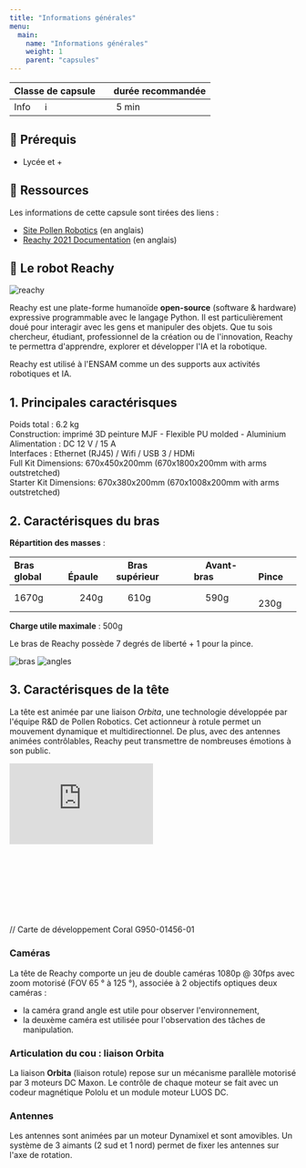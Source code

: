 ```yaml
---
title: "Informations générales"
menu:
  main:
    name: "Informations générales"
    weight: 1
    parent: "capsules"
---
```


| Classe de capsule  | &emsp;durée recommandée |
|:-------------------|:------------------|
| Info  &emsp;  ℹ️  |&emsp; 5 min      |


## 🎒 Prérequis

- Lycée et +

## 📗 Ressources

Les informations de cette capsule sont tirées des liens :
* [Site Pollen Robotics](https://www.pollen-robotics.com/reachy/)  (en anglais)
* [Reachy 2021 Documentation](https://docs.pollen-robotics.com/) (en anglais)

## 🤖 Le robot Reachy 

![reachy](img/reachy_hello.png)

Reachy est une plate-forme humanoïde **open-source** (software & hardware)  expressive programmable avec le langage Python. 
Il est particulièrement doué pour interagir avec les gens et manipuler des objets.
Que tu sois chercheur, étudiant, professionnel de la création ou de l'innovation, Reachy te permettra d'apprendre, explorer et développer l'IA et la robotique.

Reachy est utilisé à l'ENSAM comme un des supports aux activités robotiques et IA.

## 1. Principales caractérisques

Poids total : 6.2 kg   
Construction: imprimé 3D peinture MJF - Flexible PU molded - Aluminium  
Alimentation : DC 12 V / 15 A   
Interfaces : Ethernet (RJ45) / Wifi / USB 3 / HDMi   
Full Kit Dimensions: 670x450x200mm (670x1800x200mm with arms outstretched)   
Starter Kit Dimensions: 670x380x200mm (670x1008x200mm with arms outstretched)  
 
## 2. Caractérisques du bras

**Répartition des masses** :

Bras global |&emsp; Épaule |&emsp; Bras supérieur |&emsp; Avant-bras |&emsp; Pince
:--         | :--          |  :--                 |  :--             | :--
1670g       |&emsp; 240g   |&emsp; 610g           |&emsp; 590g       |&emsp; 230g 

**Charge utile maximale** : 500g

Le bras de Reachy possède 7 degrés de liberté + 1 pour la pince. 

![bras](img/arm.png) ![angles](img/arm_angles.png)

## 3. Caractérisques de la tête

La tête est animée par une liaison _Orbita_, une technologie développée par l'équipe R&D de Pollen Robotics. Cet actionneur à rotule permet un mouvement dynamique et multidirectionnel. 
De plus, avec des antennes animées contrôlables, Reachy peut transmettre de nombreuses émotions à son public.
<div style=position:relative;padding-bottom:56.25%;height:0;overflow:hidden>
<iframe src=https://www.youtube.com/embed/X9dgsLX_u9I style=position:absolute;top:0;left:0;width:50%;height:50%;border:0 allowfullscreen title="YouTube Video">
</iframe>
</div>
// Carte de développement Coral G950-01456-01

### Caméras

La tête de Reachy comporte un jeu de double caméras 1080p @ 30fps avec zoom motorisé (FOV 65 ° à 125 °), associée à 2 objectifs optiques deux caméras : 
* la caméra grand angle est utile pour observer l'environnement,
* la deuxème caméra est utilisée pour l'observation des tâches de manipulation. 

### Articulation du cou : liaison Orbita

La liaison **Orbita**  (liaison rotule) repose sur un mécanisme parallèle motorisé par 3 moteurs DC Maxon. Le contrôle de chaque moteur se fait avec un codeur magnétique Pololu et un module moteur LUOS DC.

### Antennes
Les antennes sont animées par un moteur Dynamixel et sont amovibles. Un système de 3 aimants (2 sud et 1 nord) permet de fixer les antennes sur l'axe de rotation.
